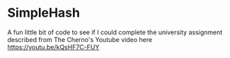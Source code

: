 # SimpleHash
A fun little bit of code to see if I could complete the university assignment described from The Cherno's Youtube video here https://youtu.be/kQsHF7C-FUY 

